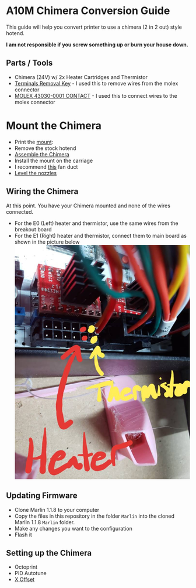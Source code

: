 # A10M Chimera Conversion Guide

This guide will help you convert printer to use a chimera (2 in 2 out) style hotend. 

**I am not responsible if you screw something up or burn your house down.**

## Parts / Tools

  * Chimera (24V) w/ 2x Heater Cartridges and Thermistor
  * [Terminals Removal Key](https://www.amazon.com/gp/product/B07CHF74S9/) - I used this to remove wires from the molex connector
  * [MOLEX 43030-0001 CONTACT](https://www.amazon.com/gp/product/B00LQPGO8A) - I used this to connect wires to the molex connector
  
# Mount the Chimera
  * Print the [mount](https://www.thingiverse.com/thing:3488156): 
  * Remove the stock hotend
  * [Assemble the Chimera](https://e3d-online.dozuki.com/Guide/Chimera+Assembly/77?lang=en)
  * Install the mount on the carriage
  * I recommend [this](https://www.thingiverse.com/thing:2563670) fan duct 
  * [Level the nozzles](https://www.youtube.com/watch?v=7Bv5rPmiO0Q)

## Wiring the Chimera
At this point. You have your Chimera mounted and none of the wires connected.
  * For the E0 (Left) heater and thermistor, use the same wires from the breakout board
  * For the E1 (Right) heater and thermistor, connect them to main board as shown in the picture below
    ![Wiring for E1](images/wiring-e1.jpg)

## Updating Firmware
  * Clone Marlin 1.1.8 to your computer 
  * Copy the files in this repository in the folder `Marlin` into the cloned Marlin 1.1.8 `Marlin` folder.
  * Make any changes you want to the configuration
  * Flash it

## Setting up the Chimera
  * Octoprint
  * PID Autotune
  * [X Offset](https://www.youtube.com/watch?v=aQbqc2br5yo)
